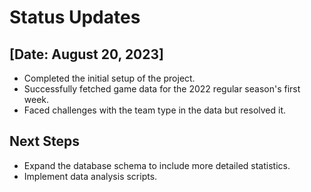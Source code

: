 # Status Updates

## [Date: August 20, 2023]
- Completed the initial setup of the project.
- Successfully fetched game data for the 2022 regular season's first week.
- Faced challenges with the team type in the data but resolved it.

## Next Steps
- Expand the database schema to include more detailed statistics.
- Implement data analysis scripts.
